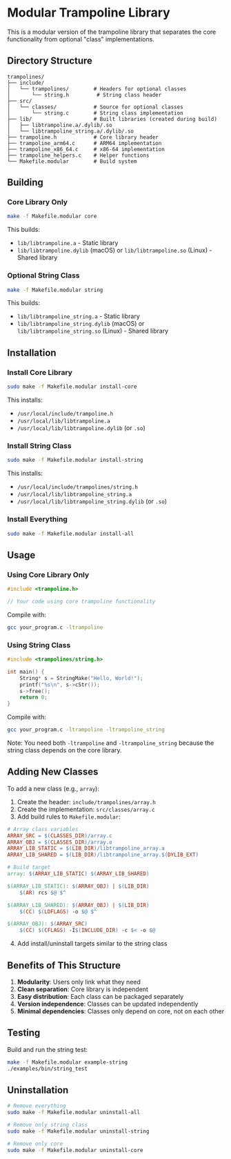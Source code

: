 # Modular Trampoline Library

This is a modular version of the trampoline library that separates the core functionality from optional "class" implementations.

## Directory Structure

```
trampolines/
├── include/
│   └── trampolines/        # Headers for optional classes
│       └── string.h         # String class header
├── src/
│   └── classes/            # Source for optional classes
│       └── string.c        # String class implementation
├── lib/                    # Built libraries (created during build)
│   ├── libtrampoline.a/.dylib/.so
│   └── libtrampoline_string.a/.dylib/.so
├── trampoline.h            # Core library header
├── trampoline_arm64.c      # ARM64 implementation
├── trampoline_x86_64.c     # x86-64 implementation
├── trampoline_helpers.c    # Helper functions
└── Makefile.modular        # Build system
```

## Building

### Core Library Only

```bash
make -f Makefile.modular core
```

This builds:
- `lib/libtrampoline.a` - Static library
- `lib/libtrampoline.dylib` (macOS) or `lib/libtrampoline.so` (Linux) - Shared library

### Optional String Class

```bash
make -f Makefile.modular string
```

This builds:
- `lib/libtrampoline_string.a` - Static library
- `lib/libtrampoline_string.dylib` (macOS) or `lib/libtrampoline_string.so` (Linux) - Shared library

## Installation

### Install Core Library

```bash
sudo make -f Makefile.modular install-core
```

This installs:
- `/usr/local/include/trampoline.h`
- `/usr/local/lib/libtrampoline.a`
- `/usr/local/lib/libtrampoline.dylib` (or `.so`)

### Install String Class

```bash
sudo make -f Makefile.modular install-string
```

This installs:
- `/usr/local/include/trampolines/string.h`
- `/usr/local/lib/libtrampoline_string.a`
- `/usr/local/lib/libtrampoline_string.dylib` (or `.so`)

### Install Everything

```bash
sudo make -f Makefile.modular install-all
```

## Usage

### Using Core Library Only

```c
#include <trampoline.h>

// Your code using core trampoline functionality
```

Compile with:
```bash
gcc your_program.c -ltrampoline
```

### Using String Class

```c
#include <trampolines/string.h>

int main() {
    String* s = StringMake("Hello, World!");
    printf("%s\n", s->cStr());
    s->free();
    return 0;
}
```

Compile with:
```bash
gcc your_program.c -ltrampoline -ltrampoline_string
```

Note: You need both `-ltrampoline` and `-ltrampoline_string` because the string class depends on the core library.

## Adding New Classes

To add a new class (e.g., `array`):

1. Create the header: `include/trampolines/array.h`
2. Create the implementation: `src/classes/array.c`
3. Add build rules to `Makefile.modular`:

```makefile
# Array class variables
ARRAY_SRC = $(CLASSES_DIR)/array.c
ARRAY_OBJ = $(CLASSES_DIR)/array.o
ARRAY_LIB_STATIC = $(LIB_DIR)/libtrampoline_array.a
ARRAY_LIB_SHARED = $(LIB_DIR)/libtrampoline_array.$(DYLIB_EXT)

# Build target
array: $(ARRAY_LIB_STATIC) $(ARRAY_LIB_SHARED)

$(ARRAY_LIB_STATIC): $(ARRAY_OBJ) | $(LIB_DIR)
	$(AR) rcs $@ $^

$(ARRAY_LIB_SHARED): $(ARRAY_OBJ) | $(LIB_DIR)
	$(CC) $(LDFLAGS) -o $@ $^

$(ARRAY_OBJ): $(ARRAY_SRC)
	$(CC) $(CFLAGS) -I$(INCLUDE_DIR) -c $< -o $@
```

4. Add install/uninstall targets similar to the string class

## Benefits of This Structure

1. **Modularity**: Users only link what they need
2. **Clean separation**: Core library is independent
3. **Easy distribution**: Each class can be packaged separately
4. **Version independence**: Classes can be updated independently
5. **Minimal dependencies**: Classes only depend on core, not on each other

## Testing

Build and run the string test:
```bash
make -f Makefile.modular example-string
./examples/bin/string_test
```

## Uninstallation

```bash
# Remove everything
sudo make -f Makefile.modular uninstall-all

# Remove only string class
sudo make -f Makefile.modular uninstall-string

# Remove only core
sudo make -f Makefile.modular uninstall-core
```